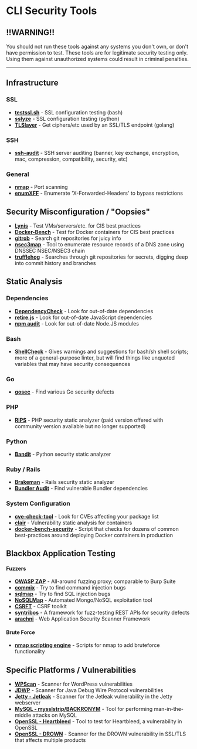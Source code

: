 # CLI Security Tools

## !!WARNING!!

You should not run these tools against any systems you don't own, or don't have
permission to test. These tools are for legitimate security testing only. Using
them against unauthorized systems could result in criminal penalties.

-----

## Infrastructure

### SSL

- [**testssl.sh**](https://testssl.sh/) - SSL configuration testing (bash)
- [**sslyze**](https://github.com/nabla-c0d3/sslyze) - SSL configuration testing (python)
- [**TLSlayer**](https://github.com/thanasisk/TLSlayer) - Get ciphers/etc used by an SSL/TLS endpoint (golang)

### SSH

- [**ssh-audit**](https://github.com/arthepsy/ssh-audit) - SSH server auditing (banner, key exchange, encryption, mac, compression, compatibility, security, etc)

### General

- [**nmap**](http://nmap.org) - Port scanning
- [**enumXFF**](https://github.com/infosec-au/enumXFF) - Enumerate 'X-Forwarded-Headers' to bypass restrictions

## Security Misconfiguration / "Oopsies"

- [**Lynis**](https://cisofy.com/lynis/) - Test VMs/servers/etc. for CIS best practices
- [**Docker-Bench**](https://github.com/docker/docker-bench-security) - Test for Docker containers for CIS best practices
- [**gitrob**](https://github.com/michenriksen/gitrob) - Search git repositories for juicy info
- [**nsec3map**](https://github.com/anonion0/nsec3map) - Tool to enumerate resource records of a DNS zone using DNSSEC NSEC/NSEC3 chain
- [**trufflehog**](https://github.com/dxa4481/truffleHog) - Searches through git repositories for secrets, digging deep into commit history and branches

## Static Analysis

### Dependencies

- [**DependencyCheck**](https://github.com/jeremylong/DependencyCheck) - Look for out-of-date dependencies
- [**retire.js**](https://github.com/RetireJS/retire.js) - Look for out-of-date JavaScript dependencies
- [**npm audit**](https://docs.npmjs.com/getting-started/running-a-security-audit) - Look for out-of-date Node.JS modules

### Bash

- [**ShellCheck**](https://github.com/koalaman/shellcheck) - Gives warnings and suggestions for bash/sh shell scripts; more of a general-purpose linter, but will find things like unquoted variables that may have security consequences

### Go

- [**gosec**](https://github.com/securego/gosec) - Find various Go security defects

### PHP

- [**RIPS**](http://rips-scanner.sourceforge.net/) - PHP security static analyzer (paid version offered with community version available but no longer supported)

### Python

- [**Bandit**](https://github.com/PyCQA/bandit) - Python security static analyzer

### Ruby / Rails

- [**Brakeman**](http://brakemanscanner.org/) - Rails security static analyzer
- [**Bundler Audit**](https://github.com/rubysec/bundler-audit) - Find vulnerable Bundler dependencies

### System Configuration

- [**cve-check-tool**](https://github.com/ikeydoherty/cve-check-tool) - Look for CVEs affecting your package list
- [**clair**](https://github.com/coreos/clair) - Vulnerability static analysis for containers
- [**docker-bench-security**](https://github.com/docker/docker-bench-security) - Script that checks for dozens of common best-practices around deploying Docker containers in production

## Blackbox Application Testing

#### Fuzzers

- [**OWASP ZAP**](https://github.com/zaproxy/zaproxy) - All-around fuzzing proxy; comparable to Burp Suite
- [**commix**](https://github.com/stasinopoulos/commix/) - Try to find command injection bugs
- [**sqlmap**](https://github.com/sqlmapproject/sqlmap) - Try to find SQL injection bugs
- [**NoSQLMap**](https://github.com/tcstool/NoSQLMap) - Automated Mongo/NoSQL exploitation tool
- [**CSRFT**](https://github.com/PaulSec/CSRFT) - CSRF toolkit
- [**syntribos**](https://github.com/openstack/syntribos) - A framework for fuzz-testing REST APIs for security defects
- [**arachni**](https://github.com/Arachni/arachni) - Web Application Security Scanner Framework

#### Brute Force

- [**nmap scripting engine**](http://nmap.org/book/nse.html) - Scripts for nmap to add bruteforce functionality

## Specific Platforms / Vulnerabilities

- [**WPScan**](https://github.com/wpscanteam/wpscan) - Scanner for WordPress vulnerabilities
- [**JDWP**](https://github.com/IOActive/jdwp-shellifier) - Scanner for Java Debug Wire Protocol vulnerabilities
- [**Jetty - Jetleak**](https://github.com/GDSSecurity/Jetleak-Testing-Script) - Scanner for the Jetleak vulnerability in the Jetty webserver
- [**MySQL - mysslstrip/BACKRONYM**](https://github.com/duo-labs/mysslstrip) - Tool for performing man-in-the-middle attacks on MySQL
- [**OpenSSL - Heartbleed**](https://github.com/FiloSottile/Heartbleed) - Tool to test for Heartbleed, a vulnerability in OpenSSL
- [**OpenSSL - DROWN**](https://github.com/nimia/public_drown_scanner) - Scanner for the DROWN vulnerability in SSL/TLS that affects multiple products

